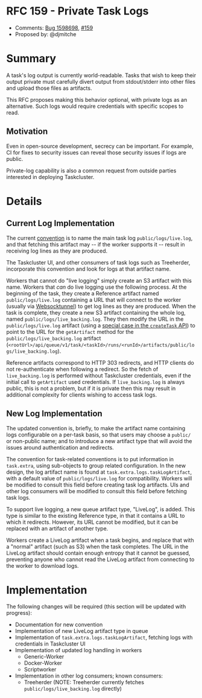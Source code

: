 # RFC 159 - Private Task Logs
* Comments: [Bug 1598698](https://bugzilla.mozilla.org/show_bug.cgi?id=1598689), [#159](https://github.com/taskcluster/taskcluster-rfcs/pull/159)
* Proposed by: @djmitche

# Summary

A task's log output is currently world-readable.
Tasks that wish to keep their output private must carefully divert output from stdout/stderr into other files and upload those files as artifacts.

This RFC proposes making this behavior optional, with private logs as an alternative.
Such logs would require credentials with specific scopes to read.

## Motivation

Even in open-source development, secrecy can be important.
For example, CI for fixes to security issues can reveal those security issues if logs are public.

Private-log capability is also a common request from outside parties interested in deploying Taskcluster.

# Details

## Current Log Implementation

The current [convention](https://docs.taskcluster.net/docs/manual/design/conventions/task-logs) is to name the main task log `public/logs/live.log`, and that fetching this artifact may -- if the worker supports it -- result in receiving log lines as they are produced.

The Taskcluster UI, and other consumers of task logs such as Treeherder, incorporate this convention and look for logs at that artifact name.

Workers that cannot do "live logging" simply create an S3 artifact with this name.
Workers that *can* do live logging use the following process.
At the beginning of the task, they create a Reference artifact named `public/logs/live.log` containing a URL that will connect to the worker (usually via [Websocktunnel](https://github.com/taskcluster/taskcluster/tree/master/tools/websocktunnel#readme)) to get log lines as they are produced.
When the task is complete, they create a new S3 artifact containing the whole log, named `public/logs/live_backing.log`.
They then modify the URL in the `public/logs/live.log` artifact (using a [special case in the `createTask` API](https://docs.taskcluster.net/docs/reference/platform/queue/api#createArtifact)) to point to the URL for the `getArtifact` method for the `public/logs/live_backing.log` artifact (`<rootUrl>/api/queue/v1/task/<taskId>/runs/<runId>/artifacts/public/logs/live_backing.log`).

Reference artifacts correspond to HTTP 303 redirects, and HTTP clients do not re-authenticate when following a redirect.
So the fetch of `live_backing.log` is performed without Taskcluster credentials, even if the initial call to `getArtifact` used credentials.
If `live_backing.log` is always public, this is not a problem, but if it is private then this may result in additional complexity for clients wishing to access task logs.

## New Log Implementation

The updated convention is, briefly, to make the artifact name containing logs configurable on a per-task basis, so that users may choose a `public/` or non-public name; and to introduce a new artifact type that will avoid the issues around authentication and redirects.

The convention for task-related conventions is to put information in `task.extra`, using sub-objects to group related configuration.
In the new design, the log artifact name is found at `task.extra.logs.taskLogArtifact`, with a default value of `public/logs/live.log` for compatibility.
Workers will be modified to consult this field before creating task log artifacts.
UIs and other log consumers will be modified to consult this field before fetching task logs.

To support live logging, a new queue artifact type, "LiveLog", is added.
This type is similar to the existing Reference type, in that it contains a URL to which it redirects.
However, its URL cannot be modified, but it can be replaced with an artifact of another type.

Workers create a LiveLog artifact when a task begins, and replace that with a "normal" artifact (such as S3) when the task completes.
The URL in the LiveLog artifact should contain enough entropy that it cannot be guessed, preventing anyone who cannot read the LiveLog artifact from connecting to the worker to download logs.

# Implementation

The following changes will be required (this section will be updated with progress):

 * Documentation for new convention
 * Implementation of new LiveLog artifact type in queue
 * Implementation of `task.extra.logs.taskLogArtifact`, fetching logs with credentials in Taskcluster UI
 * Implementation of updated log handling in workers
   * Generic-Worker
   * Docker-Worker
   * Scriptworker
 * Implementation in other log consumers; known consumers:
   * Treeherder (NOTE: Treeherder currently fetches `public/logs/live_backing.log` directly)
